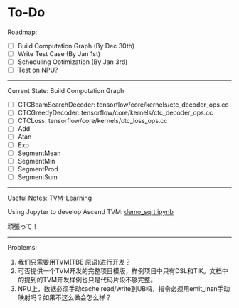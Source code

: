 # To-Do

Roadmap:

- [ ] Build Computation Graph (By Dec 30th)
- [ ] Write Test Case (By Jan 1st)
- [ ] Scheduling Optimization (By Jan 3rd)
- [ ] Test on NPU? 

-------

Current State: Build Computation Graph

* [ ] CTCBeamSearchDecoder: tensorflow/core/kernels/ctc_decoder_ops.cc
* [ ] CTCGreedyDecoder: tensorflow/core/kernels/ctc_decoder_ops.cc
* [ ] CTCLoss: tensorflow/core/kernels/ctc_loss_ops.cc
* [ ] Add
* [ ] Atan
* [ ] Exp
* [ ] SegmentMean
* [ ] SegmentMin
* [ ] SegmentProd
* [ ] SegmentSum

-----

Useful Notes: [TVM-Learning](TVM-Learning.md)

Using Jupyter to develop Ascend TVM: [demo_sqrt.ipynb](./demo_sqrt.ipynb)

頑張って！

---------

Problems:

1. 我们只需要用TVM(TBE 原语)进行开发？
2. 可否提供一个TVM开发的完整项目模版，样例项目中只有DSL和TIK。文档中的提到的TVM开发样例也只是代码片段不够完整。
3. NPU上，数据必须手动cache read/write到UB吗，指令必须用emit_insn手动映射吗？如果不这么做会怎么样？
